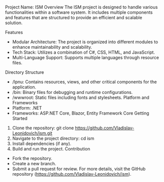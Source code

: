 Project Name: ISM
Overview
The ISM project is designed to handle various functionalities within a software system. It includes multiple components and features that are structured to provide an efficient and scalable solution.

Features
  - Modular Architecture: The project is organized into different modules to enhance maintainability and scalability.
  - Tech Stack: Utilizes a combination of C#, CSS, HTML, and JavaScript.
  - Multi-Language Support: Supports multiple languages through resource files.
    
Directory Structure
  - /lpnu: Contains resources, views, and other critical components for the application.
  - /bin: Binary files for debugging and runtime configurations.
  - /wwwroot: Static files including fonts and stylesheets.
Platform and Frameworks
  - Platform: .NET
  - Frameworks: ASP.NET Core, Blazor, Entity Framework Core
Getting Started
  1. Clone the repository:
      git clone https://github.com/Vladislav-Leonidovich/ism.git
  2. Navigate to the project directory:
      cd ism
  3. Install dependencies (if any).
  4. Build and run the project.
Contribution
  - Fork the repository.
  - Create a new branch.
  - Submit a pull request for review.
For more details, visit the GitHub repository (https://github.com/Vladislav-Leonidovich/ism).
